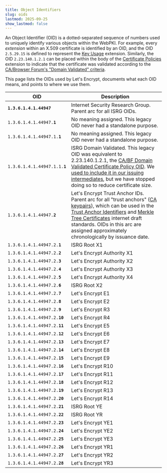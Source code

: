 ```yaml
---
title: Object Identifiers
slug: oids
lastmod: 2025-09-25
show_lastmod: false
---
```


An Object Identifier (OID) is a dotted-separated sequence of numbers used to uniquely identify various objects within the WebPKI. For example, every _extension_ within an X.509 certificate is identified by an OID, and the OID `2.5.29.15` is defined to represent the [Key Usage](https://datatracker.ietf.org/doc/html/rfc5280#section-4.2.1.3) extension.  Similarly, the OID `2.23.140.1.2.1` can be placed within the body of the [Certificate Policies](https://datatracker.ietf.org/doc/html/rfc5280#section-4.2.1.4) extension to indicate that the certificate was validated according to the [CA/Browser Forum's "Domain Validated" criteria](https://github.com/cabforum/servercert/blob/main/docs/BR.md#12-document-name-and-identification).

This page lists the OIDs used by Let's Encrypt, documents what each OID means, and points to where we use them.

| OID | Description |
| --- | ----------- |
| <code><b>1.3.6.1.4.1.44947</b></code> | Internet Security Research Group. Parent arc for all ISRG OIDs. |
| <code>1.3.6.1.4.1.44947.<b>1</b></code> | No meaning assigned. This legacy OID never had a standalone purpose. |
| <code>1.3.6.1.4.1.44947.1.<b>1</b></code> | No meaning assigned. This legacy OID never had a standalone purpose. |
| <code>1.3.6.1.4.1.44947.1.1.<b>1</b></code> | ISRG Domain Validated. This legacy OID was equivalent to 2.23.140.1.2.1, the [CA/BF Domain Validated Certificate Policy OID](https://github.com/cabforum/servercert/blob/main/docs/BR.md#12-document-name-and-identification). We [used to include it in our issuing intermediates](/certs/lets-encrypt-e1.txt), but we have stopped doing so to reduce certificate size. |
| <code>1.3.6.1.4.1.44947.<b>2</b></code> | Let's Encrypt Trust Anchor IDs. Parent arc for all "trust anchors" ([CA keypairs](/certificates)), which can be used in the [Trust Anchor Identifiers](https://datatracker.ietf.org/doc/draft-ietf-tls-trust-anchor-ids/) and [Merkle Tree Certificates](https://datatracker.ietf.org/doc/draft-davidben-tls-merkle-tree-certs/) internet draft standards. OIDs in this arc are assigned approximately chronologically by issuance date. |
| <code>1.3.6.1.4.1.44947.2.<b>1</b></code>  | ISRG Root X1               |
| <code>1.3.6.1.4.1.44947.2.<b>2</b></code>  | Let's Encrypt Authority X1 |
| <code>1.3.6.1.4.1.44947.2.<b>3</b></code>  | Let's Encrypt Authority X2 |
| <code>1.3.6.1.4.1.44947.2.<b>4</b></code>  | Let's Encrypt Authority X3 |
| <code>1.3.6.1.4.1.44947.2.<b>5</b></code>  | Let's Encrypt Authority X4 |
| <code>1.3.6.1.4.1.44947.2.<b>6</b></code>  | ISRG Root X2               |
| <code>1.3.6.1.4.1.44947.2.<b>7</b></code>  | Let's Encrypt E1           |
| <code>1.3.6.1.4.1.44947.2.<b>8</b></code>  | Let's Encrypt E2           |
| <code>1.3.6.1.4.1.44947.2.<b>9</b></code>  | Let's Encrypt R3           |
| <code>1.3.6.1.4.1.44947.2.<b>10</b></code> | Let's Encrypt R4           |
| <code>1.3.6.1.4.1.44947.2.<b>11</b></code> | Let's Encrypt E5           |
| <code>1.3.6.1.4.1.44947.2.<b>12</b></code> | Let's Encrypt E6           |
| <code>1.3.6.1.4.1.44947.2.<b>13</b></code> | Let's Encrypt E7           |
| <code>1.3.6.1.4.1.44947.2.<b>14</b></code> | Let's Encrypt E8           |
| <code>1.3.6.1.4.1.44947.2.<b>15</b></code> | Let's Encrypt E9           |
| <code>1.3.6.1.4.1.44947.2.<b>16</b></code> | Let's Encrypt R10          |
| <code>1.3.6.1.4.1.44947.2.<b>17</b></code> | Let's Encrypt R11          |
| <code>1.3.6.1.4.1.44947.2.<b>18</b></code> | Let's Encrypt R12          |
| <code>1.3.6.1.4.1.44947.2.<b>19</b></code> | Let's Encrypt R13          |
| <code>1.3.6.1.4.1.44947.2.<b>20</b></code> | Let's Encrypt R14          |
| <code>1.3.6.1.4.1.44947.2.<b>21</b></code> | ISRG Root YE               |
| <code>1.3.6.1.4.1.44947.2.<b>22</b></code> | ISRG Root YR               |
| <code>1.3.6.1.4.1.44947.2.<b>23</b></code> | Let's Encrypt YE1          |
| <code>1.3.6.1.4.1.44947.2.<b>24</b></code> | Let's Encrypt YE2          |
| <code>1.3.6.1.4.1.44947.2.<b>25</b></code> | Let's Encrypt YE3          |
| <code>1.3.6.1.4.1.44947.2.<b>26</b></code> | Let's Encrypt YR1          |
| <code>1.3.6.1.4.1.44947.2.<b>27</b></code> | Let's Encrypt YR2          |
| <code>1.3.6.1.4.1.44947.2.<b>28</b></code> | Let's Encrypt YR3          |
